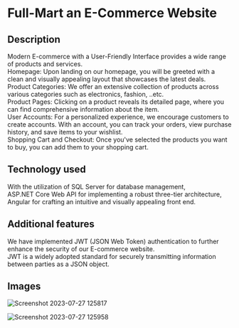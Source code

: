 # Full-Mart an E-Commerce Website

## Description

Modern E-commerce with a User-Friendly Interface provides a wide range of products and services.\
Homepage: Upon landing on our homepage, you will be greeted with a clean and visually appealing layout that showcases the latest deals.\
Product Categories: We offer an extensive collection of products across various categories such as electronics, fashion, ..etc.\
Product Pages: Clicking on a product reveals its detailed page, where you can find comprehensive information about the item.\
User Accounts: For a personalized experience, we encourage customers to create accounts. With an account, you can track your orders, view purchase history, and save items to your wishlist.\
Shopping Cart and Checkout: Once you've selected the products you want to buy, you can add them to your shopping cart. 

## Technology used

With the utilization of SQL Server for database management,\
ASP.NET Core Web API for implementing a robust three-tier architecture,\
Angular for crafting an intuitive and visually appealing front end.

## Additional features

We have implemented JWT (JSON Web Token) authentication to further enhance the security of our E-commerce website. \
JWT is a widely adopted standard for securely transmitting information between parties as a JSON object.

## Images

![Screenshot 2023-07-27 125817](https://github.com/i-bassem/Full-Mart/assets/122347329/0782e2a9-034a-46f7-bcb6-de0aaeefb1e8)


![Screenshot 2023-07-27 125958](https://github.com/i-bassem/Full-Mart/assets/122347329/0d60f8b9-872c-4798-930d-6b922304fa1a)


